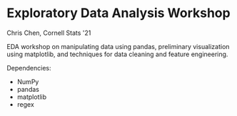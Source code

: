 # **Exploratory Data Analysis Workshop**
Chris Chen, Cornell Stats '21

EDA workshop on manipulating data using pandas, preliminary visualization using matplotlib, and techniques for data cleaning and feature engineering.
 
Dependencies:
+ NumPy
+ pandas
+ matplotlib
+ regex